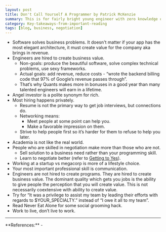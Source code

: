 ```yaml
---
layout: post
title: Don't Call Yourself A Programmer by Patrick McKenzie
summary: This is for fairly bright young engineer with zero knowledge on how the real world actually works.
category: Key-takeaways-from-important-reading
tags: [blog, business, negotiation]
---
```


- Software solves business problems. It doesn't matter if your app has the most elegant architecture, it must create value for the company aka brings in revenue.
- Engineers are hired to create business value.
  - Non-goals: produce the beautiful software, solve complex technical problems, use sexy frameworks.
  - Actual goals: add revenue, reduce costs - “wrote the backend billing code that 97% of Google’s revenue passes through”.
  - That’s why Quants makes more in bonuses in a good year than many talented engineers will earn in a lifetime.
- Angel investor is a polite synonym for rich.
- Most hiring happens privately.
  - Resume is not the primary way to get job interviews, but connections do.
  - Networking means:
    - Meet people at some point can help you.
    - Make a favorable impression on them.
  - Strive to help people first so it’s harder for them to refuse to help you later.
- Academia is not like the real world.
- People who are skilled in negotiation make more than those who are not.
  - Sell solution to a business need rather than your programming skill.
  - Learn to negotiate better (refer to [Getting to Yes](https://www.goodreads.com/book/show/313605.Getting_to_Yes)).
- Working at a startup vs megacorp is more of a lifestyle choice.
- Your most important professional skill is communication.
- Engineers are not hired to create programs. They are hired to create business value. The dominant quality which gets you jobs is the ability to give people the perception that you will create value.  This is not necessarily coextensive with ability to create value.
- Try for “It was a privilege to assist my team by leading their efforts with regards to $YOUR_SPECIALTY.” instead of “I owe it all to my team”.
- Read Never Eat Alone for some social grooming hack.
- Work to live, don’t live to work.

<hr>
**References:**
- <https://www.kalzumeus.com/2011/10/28/dont-call-yourself-a-programmer/>
